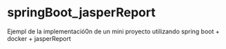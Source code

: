 # springBoot_jasperReport

Ejempl de la implementació0n de un mini proyecto utilizando spring boot + docker + jasperReport
